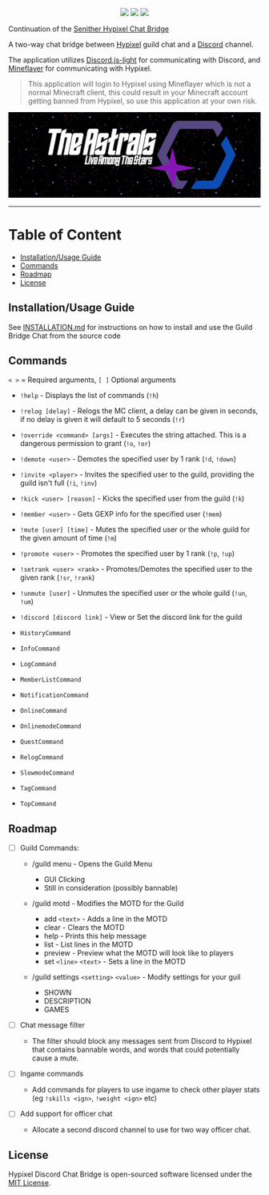 <p align="center">
<a href="https://github.com/DuhItsJay/Guild-Chat-Bridge#readme"><img src="https://img.shields.io/maintenance/yes/2022"></a>
<a href="https://github.com/DuhItsJay/Guild-Chat-Bridge/blob/main/LICENSE"><img src="https://img.shields.io/github/license/DuhItsJay/Guild-Chat-Bridge"></a>
<a href="https://github.com/DuhItsJay/Guild-Chat-Bridge/actions/workflows/npm-publish.yml?query=workflow%3A%22CI%22"><img src="https://img.shields.io/github/workflow/status/DuhItsJay/Guild-Chat-Bridge/CI"></a>
</p>

Continuation of the [Senither Hypixel Chat Bridge](https://github.com/Senither/hypixel-discord-chat-bridge)

A two-way chat bridge between [Hypixel](https://hypixel.net/) guild chat and a [Discord](https://discord.com/) channel.

The application utilizes [Discord.js-light](https://github.com/timotejroiko/discord.js-light) for communicating with Discord, and [Mineflayer](https://github.com/PrismarineJS/mineflayer) for communicating with Hypixel.

> This application will login to Hypixel using Mineflayer which is not a normal Minecraft client, this could result in your Minecraft account getting banned from Hypixel, so use this application at your own risk.

[![Discord](./AstralsBannerGIF.gif)](https://discord.gg/astrals)

<hr>

# Table of Content

- [Installation/Usage Guide](#installationusage-guilde)
- [Commands](#commands)
- [Roadmap](#roadmap)
- [License](#license)

## Installation/Usage Guide

See [INSTALLATION.md](./INSTALLATION.md) for instructions on how to install and use the Guild Bridge Chat from the source code

## Commands

`< >` = Required arguments, `[ ]` Optional arguments

- `!help` - Displays the list of commands (`!h`)
- `!relog [delay]` - Relogs the MC client, a delay can be given in seconds, if no delay is given it will default to 5 seconds (`!r`)

- `!override <command> [args]` - Executes the string attached. This is a dangerous permission to grant (`!o`, `!or`)

- `!demote <user>` - Demotes the specified user by 1 rank (`!d`, `!down`)
- `!invite <player>` - Invites the specified user to the guild, providing the guild isn't full (`!i`, `!inv`)
- `!kick <user> [reason]` - Kicks the specified user from the guild (`!k`)
- `!member <user>` - Gets GEXP info for the specified user (`!mem`)
- `!mute [user] [time]` - Mutes the specified user or the whole guild for the given amount of time (`!m`)
- `!promote <user>` - Promotes the specified user by 1 rank (`!p`, `!up`)
- `!setrank <user> <rank>` - Promotes/Demotes the specified user to the given rank (`!sr`, `!rank`)
- `!unmute [user]` - Unmutes the specified user or the whole guild (`!un`, `!um`)

- `!discord [discord link]` - View or Set the discord link for the guild
- `HistoryCommand`
- `InfoCommand`
- `LogCommand`
- `MemberListCommand`
- `NotificationCommand`
- `OnlineCommand`
- `OnlinemodeCommand`
- `QuestCommand`
- `RelogCommand`
- `SlowmodeCommand`
- `TagCommand`
- `TopCommand`

## Roadmap

- [ ] Guild Commands:

  - /guild menu - Opens the Guild Menu

    - GUI Clicking
    - Still in consideration (possibly bannable)

  - /guild motd - Modifies the MOTD for the Guild

    - add `<text>` - Adds a line in the MOTD
    - clear - Clears the MOTD
    - help - Prints this help message
    - list - List lines in the MOTD
    - preview - Preview what the MOTD will look like to players
    - set `<line>` `<text>` - Sets a line in the MOTD

  - /guild settings `<setting>` `<value>` - Modify settings for your guil
    - SHOWN
    - DESCRIPTION
    - GAMES

- [ ] Chat message filter
  - The filter should block any messages sent from Discord to Hypixel that contains bannable words, and words that could potentially cause a mute.
- [ ] Ingame commands
  - Add commands for players to use ingame to check other player stats (eg `!skills <ign>`, `!weight <ign>` etc)
- [ ] Add support for officer chat
  - Allocate a second discord channel to use for two way officer chat.

## License

Hypixel Discord Chat Bridge is open-sourced software licensed under the [MIT License](https://opensource.org/licenses/MIT).
